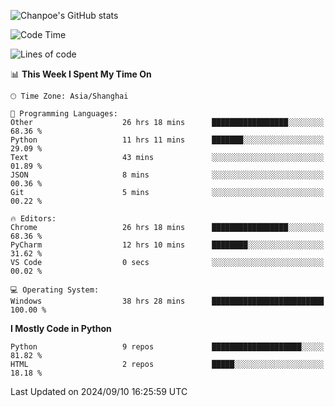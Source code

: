 ![Chanpoe's GitHub stats](https://github-readme-stats.vercel.app/api?username=Chanpoe&show_icons=true&count_private=true&theme=cobalt)

<!--START_SECTION:waka-->
![Code Time](http://img.shields.io/badge/Code%20Time-151%20hrs%2026%20mins-blue)

![Lines of code](https://img.shields.io/badge/From%20Hello%20World%20I%27ve%20Written-1.6%20million%20lines%20of%20code-blue)

📊 **This Week I Spent My Time On** 

```text
🕑︎ Time Zone: Asia/Shanghai

💬 Programming Languages: 
Other                    26 hrs 18 mins      █████████████████░░░░░░░░   68.36 % 
Python                   11 hrs 11 mins      ███████░░░░░░░░░░░░░░░░░░   29.09 % 
Text                     43 mins             ░░░░░░░░░░░░░░░░░░░░░░░░░   01.89 % 
JSON                     8 mins              ░░░░░░░░░░░░░░░░░░░░░░░░░   00.36 % 
Git                      5 mins              ░░░░░░░░░░░░░░░░░░░░░░░░░   00.22 % 

🔥 Editors: 
Chrome                   26 hrs 18 mins      █████████████████░░░░░░░░   68.36 % 
PyCharm                  12 hrs 10 mins      ████████░░░░░░░░░░░░░░░░░   31.62 % 
VS Code                  0 secs              ░░░░░░░░░░░░░░░░░░░░░░░░░   00.02 % 

💻 Operating System: 
Windows                  38 hrs 28 mins      █████████████████████████   100.00 % 
```

**I Mostly Code in Python** 

```text
Python                   9 repos             ████████████████████░░░░░   81.82 % 
HTML                     2 repos             █████░░░░░░░░░░░░░░░░░░░░   18.18 % 
```




 Last Updated on 2024/09/10 16:25:59 UTC
<!--END_SECTION:waka-->
